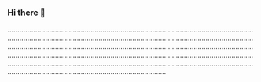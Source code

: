 ### Hi there 👋

............................................................................................................................................................................................................................................................................................................................................................................................................................................................................................................................................................................................................................................................................................................................